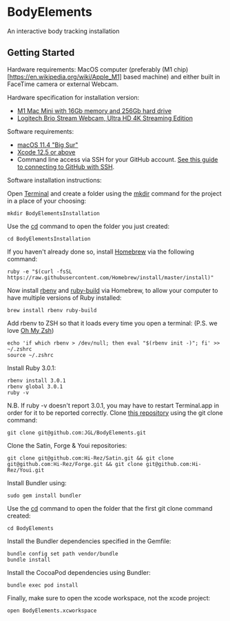 # BodyElements

An interactive body tracking installation

## Getting Started

Hardware requirements: MacOS computer (preferably (M1 chip)[https://en.wikipedia.org/wiki/Apple_M1] based machine) and either built in FaceTime camera or external Webcam.

Hardware specification for installation version:
* [M1 Mac Mini with 16Gb memory and 256Gb hard drive](https://www.apple.com/mac-mini/specs/)
* [Logitech Brio Stream Webcam, Ultra HD 4K Streaming Edition](https://www.logitech.com/en-us/products/webcams/brio-4k-hdr-webcam.960-001105.html)

Software requirements:
* [macOS 11.4 "Big Sur"](https://en.wikipedia.org/wiki/MacOS_Big_Sur)
* [Xcode 12.5 or above](https://apps.apple.com/us/app/xcode/id497799835?mt=12)
* Command line access via SSH for your GitHub account. [See this guide to connecting to GitHub with SSH](https://docs.github.com/en/github/authenticating-to-github/connecting-to-github-with-ssh).

Software installation instructions:

Open [Terminal](https://en.wikipedia.org/wiki/Terminal_(macOS)) and create a folder using the [mkdir](https://en.wikipedia.org/wiki/Mkdir) command for the project in a place of your choosing:

```
mkdir BodyElementsInstallation
```

Use the [cd](https://en.wikipedia.org/wiki/Cd_(command)) command to open the folder you just created:

```
cd BodyElementsInstallation
```

If you haven't already done so, install [Homebrew](https://brew.sh/) via the following command:

```
ruby -e "$(curl -fsSL https://raw.githubusercontent.com/Homebrew/install/master/install)"
```

Now install [rbenv](https://github.com/rbenv/rbenv) and [ruby-build](https://github.com/rbenv/ruby-build) via Homebrew, to allow your computer to have multiple versions of Ruby installed:

```
brew install rbenv ruby-build
```

Add rbenv to ZSH so that it loads every time you open a terminal: (P.S. we love [Oh My Zsh](https://ohmyz.sh))

```
echo 'if which rbenv > /dev/null; then eval "$(rbenv init -)"; fi' >> ~/.zshrc
source ~/.zshrc
```

Install Ruby 3.0.1:

```
rbenv install 3.0.1
rbenv global 3.0.1
ruby -v
```

N.B. If ruby -v doesn't report 3.0.1, you may have to restart Terminal.app in order for it to be reported correctly. Clone [this repository](https://github.com/JGL/BodyElements/) using the git clone command:

```
git clone git@github.com:JGL/BodyElements.git
```

Clone the Satin, Forge & Youi repositories:

```
git clone git@github.com:Hi-Rez/Satin.git && git clone git@github.com:Hi-Rez/Forge.git && git clone git@github.com:Hi-Rez/Youi.git
```

Install Bundler using:

```
sudo gem install bundler
```

Use the [cd](https://en.wikipedia.org/wiki/Cd_(command)) command to open the folder that the first git clone command created:

```
cd BodyElements
```

Install the Bundler dependencies specified in the Gemfile:

```
bundle config set path vendor/bundle
bundle install
```

Install the CocoaPod dependencies using Bundler:

```
bundle exec pod install
```

Finally, make sure to open the xcode workspace, not the xcode project:

```
open BodyElements.xcworkspace
```
